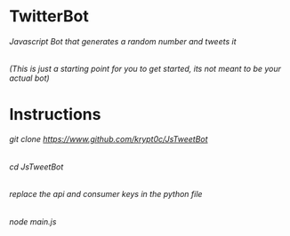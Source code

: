 # TwitterBot
###### Javascript Bot that generates a random number and tweets it
###### (This is just a starting point for you to get started, its not meant to be your actual bot)
# Instructions
###### git clone https://www.github.com/krypt0c/JsTweetBot
###### cd JsTweetBot
###### replace the api and consumer keys in the python file
###### node main.js